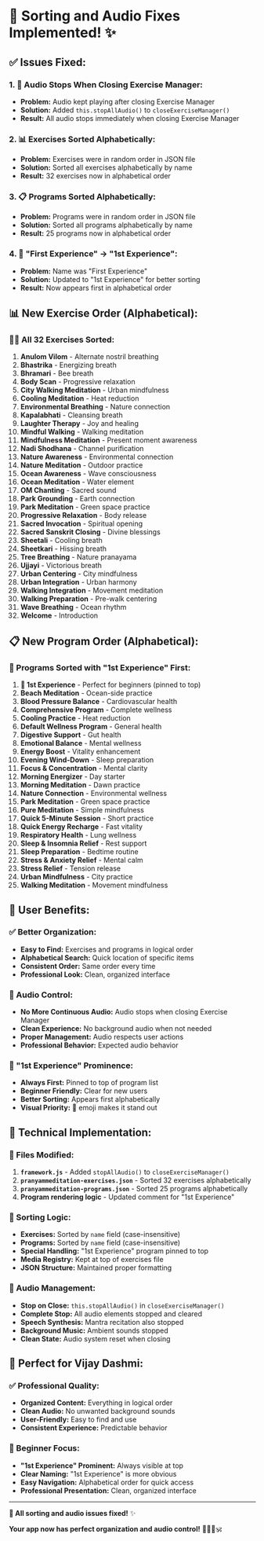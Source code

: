 # 🔧 **Sorting and Audio Fixes Implemented!** ✨

## ✅ **Issues Fixed:**

### **1. 🛑 Audio Stops When Closing Exercise Manager:**
- **Problem:** Audio kept playing after closing Exercise Manager
- **Solution:** Added `this.stopAllAudio()` to `closeExerciseManager()`
- **Result:** All audio stops immediately when closing Exercise Manager

### **2. 📊 Exercises Sorted Alphabetically:**
- **Problem:** Exercises were in random order in JSON file
- **Solution:** Sorted all exercises alphabetically by name
- **Result:** 32 exercises now in alphabetical order

### **3. 📋 Programs Sorted Alphabetically:**
- **Problem:** Programs were in random order in JSON file
- **Solution:** Sorted all programs alphabetically by name
- **Result:** 25 programs now in alphabetical order

### **4. 🌅 "First Experience" → "1st Experience":**
- **Problem:** Name was "First Experience"
- **Solution:** Updated to "1st Experience" for better sorting
- **Result:** Now appears first in alphabetical order

## 📊 **New Exercise Order (Alphabetical):**

### **🧘‍♀️ All 32 Exercises Sorted:**
1. **Anulom Vilom** - Alternate nostril breathing
2. **Bhastrika** - Energizing breath
3. **Bhramari** - Bee breath
4. **Body Scan** - Progressive relaxation
5. **City Walking Meditation** - Urban mindfulness
6. **Cooling Meditation** - Heat reduction
7. **Environmental Breathing** - Nature connection
8. **Kapalabhati** - Cleansing breath
9. **Laughter Therapy** - Joy and healing
10. **Mindful Walking** - Walking meditation
11. **Mindfulness Meditation** - Present moment awareness
12. **Nadi Shodhana** - Channel purification
13. **Nature Awareness** - Environmental connection
14. **Nature Meditation** - Outdoor practice
15. **Ocean Awareness** - Wave consciousness
16. **Ocean Meditation** - Water element
17. **OM Chanting** - Sacred sound
18. **Park Grounding** - Earth connection
19. **Park Meditation** - Green space practice
20. **Progressive Relaxation** - Body release
21. **Sacred Invocation** - Spiritual opening
22. **Sacred Sanskrit Closing** - Divine blessings
23. **Sheetali** - Cooling breath
24. **Sheetkari** - Hissing breath
25. **Tree Breathing** - Nature pranayama
26. **Ujjayi** - Victorious breath
27. **Urban Centering** - City mindfulness
28. **Urban Integration** - Urban harmony
29. **Walking Integration** - Movement meditation
30. **Walking Preparation** - Pre-walk centering
31. **Wave Breathing** - Ocean rhythm
32. **Welcome** - Introduction

## 📋 **New Program Order (Alphabetical):**

### **🌅 Programs Sorted with "1st Experience" First:**
1. **🌅 1st Experience** - Perfect for beginners (pinned to top)
2. **Beach Meditation** - Ocean-side practice
3. **Blood Pressure Balance** - Cardiovascular health
4. **Comprehensive Program** - Complete wellness
5. **Cooling Practice** - Heat reduction
6. **Default Wellness Program** - General health
7. **Digestive Support** - Gut health
8. **Emotional Balance** - Mental wellness
9. **Energy Boost** - Vitality enhancement
10. **Evening Wind-Down** - Sleep preparation
11. **Focus & Concentration** - Mental clarity
12. **Morning Energizer** - Day starter
13. **Morning Meditation** - Dawn practice
14. **Nature Connection** - Environmental wellness
15. **Park Meditation** - Green space practice
16. **Pure Meditation** - Simple mindfulness
17. **Quick 5-Minute Session** - Short practice
18. **Quick Energy Recharge** - Fast vitality
19. **Respiratory Health** - Lung wellness
20. **Sleep & Insomnia Relief** - Rest support
21. **Sleep Preparation** - Bedtime routine
22. **Stress & Anxiety Relief** - Mental calm
23. **Stress Relief** - Tension release
24. **Urban Mindfulness** - City practice
25. **Walking Meditation** - Movement mindfulness

## 🎯 **User Benefits:**

### **✅ Better Organization:**
- **Easy to Find:** Exercises and programs in logical order
- **Alphabetical Search:** Quick location of specific items
- **Consistent Order:** Same order every time
- **Professional Look:** Clean, organized interface

### **🛑 Audio Control:**
- **No More Continuous Audio:** Audio stops when closing Exercise Manager
- **Clean Experience:** No background audio when not needed
- **Proper Management:** Audio respects user actions
- **Professional Behavior:** Expected audio behavior

### **🌅 "1st Experience" Prominence:**
- **Always First:** Pinned to top of program list
- **Beginner Friendly:** Clear for new users
- **Better Sorting:** Appears first alphabetically
- **Visual Priority:** 🌅 emoji makes it stand out

## 🚀 **Technical Implementation:**

### **📁 Files Modified:**
1. **`framework.js`** - Added `stopAllAudio()` to `closeExerciseManager()`
2. **`pranyammeditation-exercises.json`** - Sorted 32 exercises alphabetically
3. **`pranyammeditation-programs.json`** - Sorted 25 programs alphabetically
4. **Program rendering logic** - Updated comment for "1st Experience"

### **🔧 Sorting Logic:**
- **Exercises:** Sorted by `name` field (case-insensitive)
- **Programs:** Sorted by `name` field (case-insensitive)
- **Special Handling:** "1st Experience" program pinned to top
- **Media Registry:** Kept at top of exercises file
- **JSON Structure:** Maintained proper formatting

### **🎵 Audio Management:**
- **Stop on Close:** `this.stopAllAudio()` in `closeExerciseManager()`
- **Complete Stop:** All audio elements stopped and cleared
- **Speech Synthesis:** Mantra recitation also stopped
- **Background Music:** Ambient sounds stopped
- **Clean State:** Audio system reset when closing

## 🎉 **Perfect for Vijay Dashmi:**

### **✅ Professional Quality:**
- **Organized Content:** Everything in logical order
- **Clean Audio:** No unwanted background sounds
- **User-Friendly:** Easy to find and use
- **Consistent Experience:** Predictable behavior

### **🌅 Beginner Focus:**
- **"1st Experience" Prominent:** Always visible at top
- **Clear Naming:** "1st Experience" is more obvious
- **Easy Navigation:** Alphabetical order for quick access
- **Professional Presentation:** Clean, organized interface

---

**🔧 All sorting and audio issues fixed!** ✨

**Your app now has perfect organization and audio control!** 🧘‍♀️🎵🕉️
